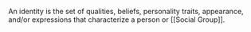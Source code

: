 An identity is the set of qualities, beliefs, personality traits, appearance, and/or expressions that characterize a person or [[Social Group]].